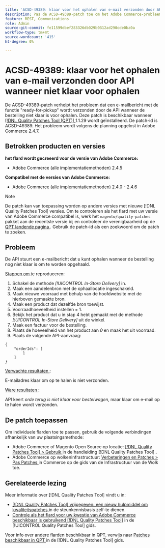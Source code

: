 ```yaml
---
title: 'ACSD-49389: klaar voor het ophalen van e-mail verzonden door API wanneer niet gereed voor ophalen'
description: Pas de ACSD-49389-patch toe om het Adobe Commerce-probleem op te lossen, waarbij de API een e-mailbericht verstuurt dat gereed is voor ophalen wanneer de bestelling niet klaar is voor ophalen.
feature: REST, Communications
role: Admin
source-git-commit: fe11599dbef283326db029b0312ad290cde0ba0a
workflow-type: tm+mt
source-wordcount: '415'
ht-degree: 0%

---
```


# ACSD-49389: klaar voor het ophalen van e-mail verzonden door API wanneer niet klaar voor ophalen

De ACSD-49389-patch verhelpt het probleem dat een e-mailbericht met de functie &quot;ready-for-pickup&quot; wordt verzonden door de API wanneer de bestelling niet klaar is voor ophalen. Deze patch is beschikbaar wanneer [[!DNL Quality Patches Tool (QPT)] ](https://experienceleague.adobe.com/en/docs/commerce-knowledge-base/kb/announcements/commerce-announcements/magento-quality-patches-released-new-tool-to-self-serve-quality-patches) 1.1.29 wordt geïnstalleerd. De patch-id is ACSD-49389. Het probleem wordt volgens de planning opgelost in Adobe Commerce 2.4.7.

## Betrokken producten en versies

**het flard wordt gecreeerd voor de versie van Adobe Commerce:**

* Adobe Commerce (alle implementatiemethoden) 2.4.5

**Compatibel met de versies van Adobe Commerce:**

* Adobe Commerce (alle implementatiemethoden) 2.4.0 - 2.4.6

>[!NOTE]
>
>De patch kan van toepassing worden op andere versies met nieuwe [!DNL Quality Patches Tool] versies. Om te controleren als het flard met uw versie van Adobe Commerce compatibel is, werk het `magento/quality-patches` pakket aan de recentste versie bij en controleer de verenigbaarheid op de [ QPT landende pagina ](https://experienceleague.adobe.com/tools/commerce-quality-patches/index.html). Gebruik de patch-id als een zoekwoord om de patch te zoeken.

## Probleem

De API stuurt een e-mailbericht dat u kunt ophalen wanneer de bestelling nog niet klaar is om te worden opgehaald.

<u> Stappen om </u> te reproduceren:

1. Schakel de methode *[!UICONTROL In-Store Delivery]* in.
1. Maak een aandelenbron met de ophaallocatie ingeschakeld.
1. Maak nieuwe voorraad met behulp van de hoofdwebsite met de hierboven gemaakte bron.
1. Maak een product dat dezelfde bron toewijst.
1. Voorraadhoeveelheid instellen = 1.
1. Bekijk het product dat u in stap 4 hebt gemaakt met de methode *[!UICONTROL In-Store Delivery]* uit de winkel.
1. Maak een factuur voor de bestelling.
1. Plaats de hoeveelheid van het product aan *0* en maak het uit voorraad.
1. Plaats de volgende API-aanvraag:

```
{
    "orderIds": [
        1
    ]
}
```

<u> Verwachte resultaten </u>:

E-mailadres klaar om op te halen is niet verzonden.

<u> Ware resultaten </u>:

API keert *orde terug is niet klaar voor bestelwagen*, maar klaar om e-mail op te halen wordt verzonden.

## De patch toepassen

Om individuele flarden toe te passen, gebruik de volgende verbindingen afhankelijk van uw plaatsingsmethode:

* Adobe Commerce of Magento Open Source op locatie: [[!DNL Quality Patches Tool]  > Gebruik ](/help/tools/quality-patches-tool/usage.md) in de handleiding [!DNL Quality Patches Tool] .
* Adobe Commerce op wolkeninfrastructuur: [ Verbeteringen en Patches > Pas Patches ](https://experienceleague.adobe.com/docs/commerce-cloud-service/user-guide/develop/upgrade/apply-patches.html) in Commerce op de gids van de Infrastructuur van de Wolk toe.

## Gerelateerde lezing

Meer informatie over [!DNL Quality Patches Tool] vindt u in:

* [[!DNL Quality Patches Tool]  vrijgegeven: een nieuw hulpmiddel om kwaliteitspatches ](https://experienceleague.adobe.com/en/docs/commerce-knowledge-base/kb/announcements/commerce-announcements/magento-quality-patches-released-new-tool-to-self-serve-quality-patches) in de steunkennisbasis zelf-te dienen.
* [ Controle als het flard voor uw kwestie van Adobe Commerce beschikbaar is gebruikend  [!DNL Quality Patches Tool]](/help/tools/quality-patches-tool/patches-available-in-qpt/check-patch-for-magento-issue-with-magento-quality-patches.md) in de [!UICONTROL Quality Patches Tool] gids.


Voor info over andere flarden beschikbaar in QPT, verwijs naar [ Patches beschikbaar in QPT ](https://experienceleague.adobe.com/tools/commerce-quality-patches/index.html) in de [!DNL Quality Patches Tool] gids.
